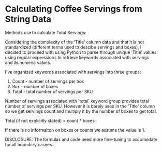 # Calculating Coffee Servings from String Data

Methods use to calculate Total Servings: 

Considering the complexity of the 'Title' column data and that it is not standardized (different terms used to descibe servings and boxes), I decided to proceed with using Python to parse through unique 'Title' values using regular expressions to retrieve keywords associated with servings and its numeric values.  

I've organized keywords associated with servings into three groups: 
1. Count - number of servings per box
2. Box - number of boxes
3. Total - total number of servings per SKU

Number of servings associated with 'total' keyword group provides total number of servings per SKU. However it is barely used in the 'Title' column so we get servings count and multiply it by the number of boxes to get total. 

Total (if not explicitly stated) = count * boxes

If there is no informaiton on boxes or counts we assume the value is 1. 



DISCLOSURE:  The formulas and code need more fine-tuning to accomodate for all boundary casees. 
